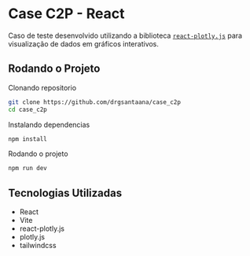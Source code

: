 # Case C2P - React

Caso de teste desenvolvido utilizando a biblioteca [`react-plotly.js`](https://github.com/plotly/react-plotly.js) para visualização de dados em gráficos interativos.

## Rodando o Projeto

Clonando repositorio

```bash
git clone https://github.com/drgsantaana/case_c2p
cd case_c2p
```

Instalando dependencias

```bash
npm install
```

Rodando o projeto

```bash
npm run dev
```

## Tecnologias Utilizadas

-   React
-   Vite
-   react-plotly.js
-   plotly.js
-   tailwindcss
